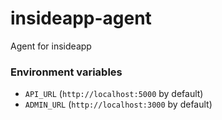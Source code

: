# insideapp-agent
Agent for insideapp

### Environment variables
* `API_URL` (`http://localhost:5000` by default)
* `ADMIN_URL` (`http://localhost:3000` by default)
